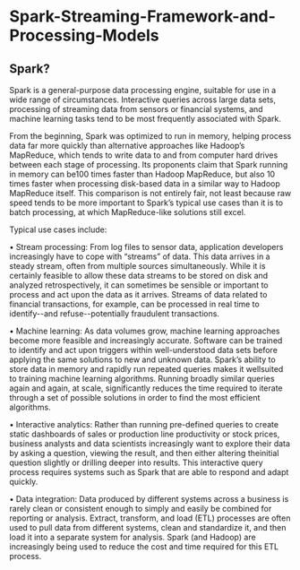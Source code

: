 # Spark-Streaming-Framework-and-Processing-Models

## Spark?

Spark is a general-purpose data processing engine, suitable for use in a wide range of circumstances. Interactive queries across large data sets, processing of streaming data from sensors or financial systems, and machine learning tasks tend to be most frequently associated with Spark.

From the beginning, Spark was optimized to run in memory, helping process data far more quickly than alternative approaches like Hadoop’s MapReduce, which tends to write data to and from computer hard drives between each stage of processing. Its proponents claim that Spark running in memory can be100 times faster than Hadoop MapReduce, but also 10 times faster when processing disk-based data in a similar way to Hadoop MapReduce itself. This comparison is not entirely fair, not least because raw speed tends to be more important to Spark’s typical use cases than it is to batch processing, at which MapReduce-like solutions still excel.

Typical use cases include:

• Stream processing: From log files to sensor data, application developers increasingly have to cope with “streams” of data. This data arrives in a steady stream, often from multiple sources simultaneously. While it is certainly feasible to allow these data streams to be stored on disk and analyzed retrospectively, it can sometimes be sensible or important to process and act upon the data as it arrives. Streams of data related to financial transactions, for example, can be processed in real time to identify--and refuse--potentially fraudulent transactions.

• Machine learning: As data volumes grow, machine learning approaches become more feasible and increasingly accurate. Software can be trained to identify and act upon triggers within well-understood data sets before applying the same solutions to new and unknown data. Spark’s ability to store data in memory and rapidly run repeated queries makes it wellsuited to training machine learning algorithms. Running broadly similar queries again and again, at scale, significantly reduces the time required to iterate through a set of possible solutions in order to find the most efficient algorithms.

• Interactive analytics: Rather than running pre-defined queries to create static dashboards of sales or production line productivity or stock prices, business analysts and data scientists increasingly want to explore their data by asking a question, viewing the result, and then either altering theinitial question slightly or drilling deeper into results. This interactive query process requires systems such as Spark that are able to respond and adapt quickly.

• Data integration: Data produced by different systems across a business is rarely clean or consistent enough to simply and easily be combined for reporting or analysis. Extract, transform, and load (ETL) processes are often used to pull data from different systems, clean and standardize it, and then load it into a separate system for analysis. Spark (and Hadoop) are increasingly being used to reduce the cost and time required for this ETL process.


